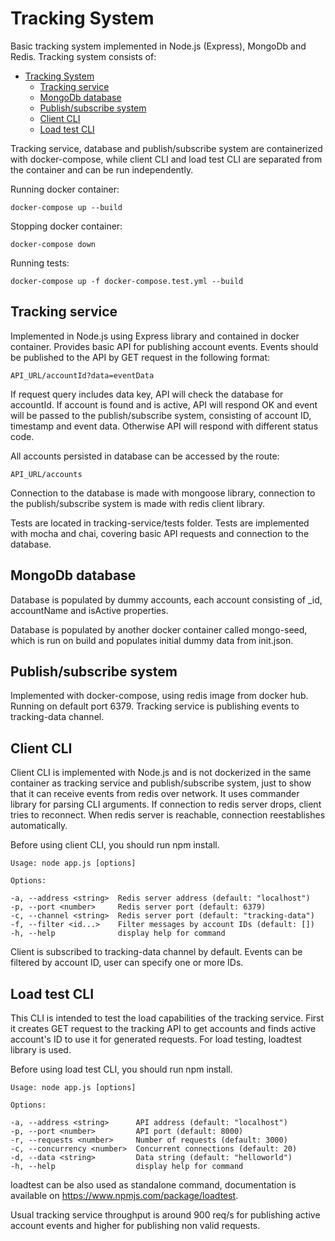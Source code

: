 # Tracking System

Basic tracking system implemented in Node.js (Express), MongoDb and Redis. Tracking system consists of:

- [Tracking System](#tracking-system)
  - [Tracking service](#tracking-service)
  - [MongoDb database](#mongodb-database)
  - [Publish/subscribe system](#publishsubscribe-system)
  - [Client CLI](#client-cli)
  - [Load test CLI](#load-test-cli)

Tracking service, database and publish/subscribe system are containerized with docker-compose, while client CLI and load test CLI are separated from the container and can be run independently.

Running docker container:

    docker-compose up --build

Stopping docker container:

    docker-compose down

Running tests:

    docker-compose up -f docker-compose.test.yml --build

## Tracking service

Implemented in Node.js using Express library and contained in docker container. Provides basic API for publishing account events. Events should be published to the API by GET request in the following format:

    API_URL/accountId?data=eventData

If request query includes data key, API will check the database for accountId. If account is found and is active, API will respond OK and event will be passed to the publish/subscribe system, consisting of account ID, timestamp and event data. Otherwise API will respond with different status code.

All accounts persisted in database can be accessed by the route:

    API_URL/accounts

Connection to the database is made with mongoose library, connection to the publish/subscribe system is made with redis client library.

Tests are located in tracking-service/tests folder. Tests are implemented with mocha and chai, covering basic API requests and connection to the database.

## MongoDb database

Database is populated by dummy accounts, each account consisting of \_id, accountName and isActive properties.

Database is populated by another docker container called mongo-seed, which is run on build and populates initial dummy data from init.json.

## Publish/subscribe system

Implemented with docker-compose, using redis image from docker hub. Running on default port 6379. Tracking service is publishing events to tracking-data channel.

## Client CLI

Client CLI is implemented with Node.js and is not dockerized in the same container as tracking service and publish/subscribe system, just to show that it can receive events from redis over network. It uses commander library for parsing CLI arguments. If connection to redis server drops, client tries to reconnect. When redis server is reachable, connection reestablishes automatically.

Before using client CLI, you should run npm install.

    Usage: node app.js [options]

    Options:

    -a, --address <string>  Redis server address (default: "localhost")
    -p, --port <number>     Redis server port (default: 6379)
    -c, --channel <string>  Redis server port (default: "tracking-data")
    -f, --filter <id...>    Filter messages by account IDs (default: [])
    -h, --help              display help for command

Client is subscribed to tracking-data channel by default. Events can be filtered by account ID, user can specify one or more IDs.

## Load test CLI

This CLI is intended to test the load capabilities of the tracking service. First it creates GET request to the tracking API to get accounts and finds active account's ID to use it for generated requests. For load testing, loadtest library is used.

Before using load test CLI, you should run npm install.

    Usage: node app.js [options]

    Options:

    -a, --address <string>      API address (default: "localhost")
    -p, --port <number>         API port (default: 8000)
    -r, --requests <number>     Number of requests (default: 3000)
    -c, --concurrency <number>  Concurrent connections (default: 20)
    -d, --data <string>         Data string (default: "helloworld")
    -h, --help                  display help for command

loadtest can be also used as standalone command, documentation is available on https://www.npmjs.com/package/loadtest.

Usual tracking service throughput is around 900 req/s for publishing active account events and higher for publishing non valid requests.
